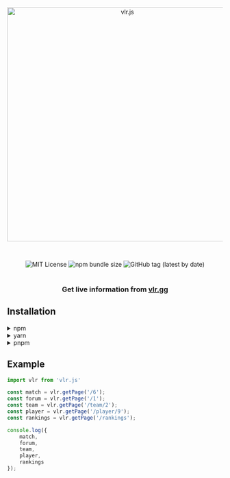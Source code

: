 <div align="center">
  <br />
  <p>
    <a href="https://vlr.js.org"><img src="https://i.ibb.co/bsDwFD4/vlrjs-banner.png" width="546" alt="vlr.js" /></a>
  </p>
  <br />
  <p>
     <img src="https://img.shields.io/badge/License-MIT-green.svg?style=flat-square" alt="MIT License" />
     <img alt="npm bundle size" src="https://img.shields.io/bundlephobia/min/vlr.js?style=flat-square" alt="Bundle Size">
     <img alt="GitHub tag (latest by date)" src="https://img.shields.io/github/v/tag/vlrjs/vlr.js?style=flat-square" alt="Latest Version">
     <br />
      <br />
     <h3>Get live information from <a href="https://www.vlr.gg/">vlr.gg</a>
  </p>
</div>


## Installation

<details>
  <summary>npm</summary>
  <br />
  
  ```bash
  npm install vlr.js
  ```
</details>
<details>
  <summary>yarn</summary>
  <br />
  
  ```bash
  yarn add vlr.js
  ```
</details>
<details>
  <summary>pnpm</summary>
  <br />
  
  ```bash
  pnpm add vlr.js
  ```
</details>

## Example

```typescript
import vlr from 'vlr.js'

const match = vlr.getPage('/6');
const forum = vlr.getPage('/1');
const team = vlr.getPage('/team/2');
const player = vlr.getPage('/player/9');
const rankings = vlr.getPage('/rankings');

console.log({
    match,
    forum,
    team,
    player,
    rankings
});
```
